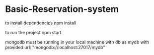 # Basic-Reservation-system

to install dependencies
npm install

to run the project
npm start

mongodb must be running in your local machine with db as mydb with provided url: "mongodb://localhost:27017/mydb"